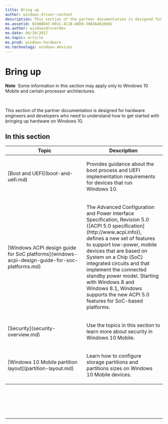 ```yaml
---
title: Bring up
author: windows-driver-content
description: This section of the partner documentation is designed for hardware engineers and developers who need to understand how to get started with bringing up hardware on Windows 10.
ms.assetid: 019ABD43-601C-4C1B-A0D9-30A3A402650C
ms.author: windowsdriverdev
ms.date: 04/20/2017
ms.topic: article
ms.prod: windows-hardware
ms.technology: windows-devices
---
```


# Bring up


**Note**  Some information in this section may apply only to Windows 10 Mobile and certain processor architectures.

 

This section of the partner documentation is designed for hardware engineers and developers who need to understand how to get started with bringing up hardware on Windows 10.

## In this section


<table>
<colgroup>
<col width="50%" />
<col width="50%" />
</colgroup>
<thead>
<tr class="header">
<th>Topic</th>
<th>Description</th>
</tr>
</thead>
<tbody>
<tr class="odd">
<td><p>[Boot and UEFI](boot-and-uefi.md)</p></td>
<td><p>Provides guidance about the boot process and UEFI implementation requirements for devices that run Windows 10.</p></td>
</tr>
<tr class="even">
<td><p>[Windows ACPI design guide for SoC platforms](windows-acpi-design-guide-for-soc-platforms.md)</p></td>
<td><p>The Advanced Configuration and Power Interface Specification, Revision 5.0 ([ACPI 5.0 specification](http://www.acpi.info)), defines a new set of features to support low-power, mobile devices that are based on System on a Chip (SoC) integrated circuits and that implement the connected standby power model. Starting with Windows 8 and Windows 8.1, Windows supports the new ACPI 5.0 features for SoC-based platforms.</p></td>
</tr>
<tr class="odd">
<td><p>[Security](security-overview.md)</p></td>
<td><p>Use the topics in this section to learn more about security in Windows 10 Mobile.</p></td>
</tr><tr class="even">
<td><p>[Windows 10 Mobile partition layout](partition-layout.md)</p></td>
<td><p>Learn how to configure storage partitions and partitions sizes on Windows 10 Mobile devices.</p></td>
</tr>
</tbody>
</table>

 

 

 


--------------------


